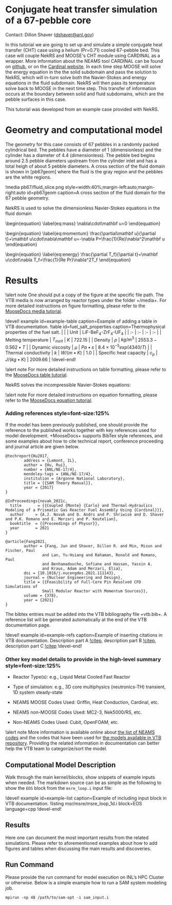 # Conjugate heat transfer simulation of a 67-pebble core

Contact: Dillon Shaver (dshaver@anl.gov)

In this tutorial we are going to set up and simulate a simple conjugate heat transfer (CHT) case using a helium (Pr=0.71) cooled 67-pebble bed.
This case will couple NekRS and MOOSE's CHT module using CARDINAL as a wrapper. 
More information about the NEAMS tool CARDINAL can be found on [github](https://github.com/neams-th-coe/cardinal), or on the [Cardinal website](https://cardinal.cels.anl.gov/).
In each time step MOOSE will solve the energy equation in the the solid subdomain and pass the solution to NekRS, which will in-turn solve both the Navier-Stokes and energy equations in the fluid subdomain.
NekRS will then pass its temperature solve back to MOOSE in the next time step. 
This transfer of information occurs at the boundary between solid and fluid subdomains, which are the pebble surfaces in this case.

This tutorial was developed from an example case provided with NekRS.

# Geometry and computational model

The geometry for this case consists of 67 pebbles in a randomly packed cylindrical bed.
The pebbles have a diameter of 1 (dimensionless) and the cylinder has a diameter of 4.4 (dimensionless).
The pebble bed begins around 2.5 pebble diameters upstream from the cylinder inlet and has a total heigh of about 5 pebble diameters.
A cross section of the fluid domain is shown in [pb67geom] where the fluid is the gray region and the pebbles are the white regions.

!media pb67/fluid_slice.png
       style=width:40%;margin-left:auto;margin-right:auto
       id=pb67geom
       caption=A cross section of the fluid domain for the 67 pebble geometry.

NekRS is used to solve the dimensionless Navier-Stokes equations in the fluid domain

\begin{equation}
\label{eq:mass}
\nabla\cdot\mathbf u=0
\end{equation}

\begin{equation}
\label{eq:momentum}
\frac{\partial\mathbf u}{\partial t}+\mathbf u\cdot\nabla\mathbf u=-\nabla P+\frac{1}{Re}\nabla^2\mathbf u
\end{equation}

\begin{equation}
\label{eq:energy}
\frac{\partial T_f}{\partial t}+\mathbf u\cdot\nabla T_f=\frac{1}{Re Pr}\nabla^2T_f
\end{equation}

# Results

 


!alert note
One should put a copy of the figure at the specific file path.
The VTB media is now arranged by reactor types under the folder +/media+. 
For more detailed instructions on figure formatting, please refer to
the [MooseDocs media tutorial](https://mooseframework.inl.gov/python/MooseDocs/extensions/media.html). 


!devel! example id=example-table caption=Example of adding a table in VTB documentation.
!table id=fuel_salt_properties caption=Thermophysical properties of the fuel salt.
|   |   | Unit  | LiF-BeF$_4$-ZrF$_4$-UF$_4$  |
| :- | :- | :- | :- |
| Melting temperature | $T_{melt}$ | $K$ | $722.15$  |
| Density | $\rho$ | $kg/m^3$  | $2553.3-0.562\bullet T$ |
| Dynamic viscosity | $\mu$ | $Pa\bullet s$ | $8.4\times 10^{-5} exp(4340/T)$ |
| Thermal conductivity | $k$ | $W/(m\bullet K)$ | $1.0$ |
| Specific heat capacity | $c_p$ | $J/(kg\bullet K)$ | $2009.66$ |
!devel-end!

!alert note
For more detailed instructions on table formatting, please refer to
the [MooseDocs table tutorial](https://mooseframework.inl.gov/python/MooseDocs/extensions/table.html). 

NekRS solves the incompressible Navier-Stokes equations:

!alert note
For more detailed instructions on equation formatting, please refer to
the [MooseDocs equation tutorial](https://mooseframework.inl.gov/python/MooseDocs/extensions/katex.html).


### Adding references style=font-size:125%

If the model has been previously published, one should provide the reference to the published works together with key references used for model development. 
+MooseDocs+ supports BibTex style references, and some examples about how to cite technical report, conference proceeding and journal article are given below.  

```language=bash
@techreport{Hu2017,
        address = {Lemont, IL},
        author = {Hu, Rui},
        number = {ANL/NE-17/4},
        mendeley-tags = {ANL/NE-17/4},
        institution = {Argonne National Laboratory},
        title = {{SAM Theory Manual}},
        year = {2017}
}

```

```language=bash
@InProceedings{novak_2021c,
  title       = {{Coupled {Monte} {Carlo} and Thermal-Hydraulics Modeling of a Prismatic Gas Reactor Fuel Assembly Using {Cardinal}}},
  author     = {A.J. Novak and D. Andrs and P. Shriwise and D. Shaver and P.K. Romano and E. Merzari and P. Keutelian},
  booktitle  = {{Proceedings of Physor}},
  year       = 2021
}

```

```language=bash
@article{Fang2021,
        author = {Fang, Jun and Shaver, Dillon R. and Min, Misun and Fischer, Paul
                and Lan, Yu-Hsiang and Rahaman, Ronald and Romano, Paul
                and Benhamadouche, Sofiane and Hassan, Yassin A.
                and Kraus, Adam and Merzari, Elia},
        doi = {10.1016/j.nucengdes.2021.111143},
        journal = {Nuclear Engineering and Design},
        title = {{Feasibility of Full-Core Pin Resolved CFD Simulations of
                Small Modular Reactor with Momentum Sources}},
        volume = {378},
        year = {2021}
}

```


The bibtex entries must be added into the VTB bibliography file +vtb.bib+. 
A reference list will be generated automatically at the end of the VTB documentation page.


!devel! example id=example-refs caption=Example of inserting citations in VTB documentation.
Description part A [!citep](Hu2017), description part B [!citep](novak_2021c), description part C [!citep](Fang2021)
!devel-end!


### Other key model details to provide in the high-level summary style=font-size:125%

- Reactor Type(s): e.g., Liquid Metal Cooled Fast Reactor

- Type of simulation: e.g., 3D core multiphysics (neutronics-TH) transient, 1D system steady-state

- NEAMS MOOSE Codes Used: Griffin, Heat Conduction, Cardinal, etc. 

- NEAMS non-MOOSE Codes Used: MC2-3, Nek5000/RS, etc. 

- Non-NEAMS Codes Used: Cubit, OpenFOAM, etc.


!alert note
More information is available online about [the list of NEAMS codes](https://neams.inl.gov/code-descriptions/) and the codes that have been used for [the models available in VTB repository](https://mooseframework.inl.gov/virtual_test_bed/resources/codes_used.html). 
Providing the related information in documentation can better help the VTB team to categorize/sort the model.

## Computational Model Description

Walk through the main kernel/blocks, show snippets of example inputs when needed. 
The markdown source can be as simple as the following to show the `EOS` block from the `msre_loop.i` input file:

!devel! example id=example-list caption=Example of including input block in VTB documentation.
!listing msr/msre/msre_loop_1d.i block=EOS language=cpp
!devel-end!


## Results

Here one can document the most important results from the related simulations. Please refer to aforementioned examples about how to add figures and tables when discussing the main results and discoveries. 


## Run Command 

Please provide the run command for model execution on INL’s HPC Cluster or otherwise. Below is a simple example how to run a SAM system modeling job. 

```language=bash
mpirun -np 48 /path/to/sam-opt -i sam_input.i

```


